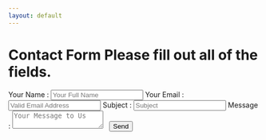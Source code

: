 ```yaml
---
layout: default
---
```

<link rel="stylesheet" type="text/css" href="{{ site.baseurl }}/resources/contact.css" />
<div class="posts">
<form action="https://getsimpleform.com/messages?form_api_token=2cf6bd15735e916486a2660d1143d342" method="post" class="basic-grey">
    <h1>Contact Form 
        <span>Please fill out all of the fields.</span>
    </h1>
    <label>
        <span>Your Name :</span>
        <input id="name" type="text" name="name" placeholder="Your Full Name" />
    </label>
    <label>
        <span>Your Email :</span>
        <input id="email" type="email" name="email" placeholder="Valid Email Address" />
    </label>    
    <label>
        <span>Subject :</span>
        <input id="subject" type="text" name="subject" placeholder="Subject" />
    </label>    
    <label>
        <span>Message :</span>
        <textarea id="message" name="message" placeholder="Your Message to Us"></textarea>
    </label> 
    <input type='hidden' name='redirect_to' value='{{ site.baseurl }}/contact/?formSubmit' />
    <label>
        <span>&nbsp;</span> 
        <input type="submit" class="button" value="Send" /> 
    </label>    
</form>
</div>

